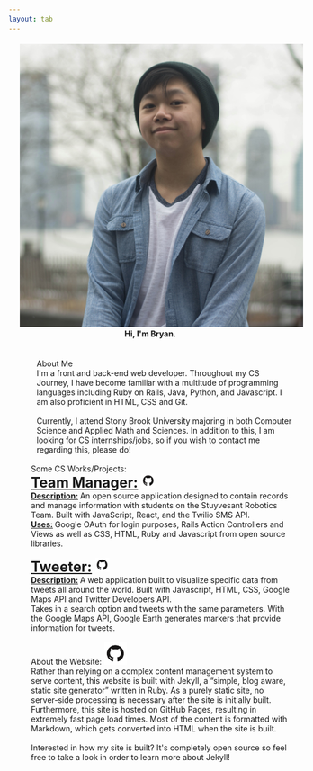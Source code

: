 ```yaml
---
layout: tab
---
```

<center>
<div class="card shadow p-3 mb-5 col-md-8 black">
<h4 class="focus"><img src="img/me.jpg" class="face rounded-circle" hspace="20"> Hi, I'm Bryan.</h4>
</div>
</center>


<div class="row focus">
<div class="card shadow p-3 mb-5 col-md-3 black" style="margin-left: 50px;">
<br>
<div class="card-title">
About Me
</div>
<div class="card-body">
I'm a front and back-end web developer. Throughout my CS Journey, I have become familiar with a multitude of programming languages including Ruby on Rails, Java, Python, and Javascript. I am also proficient in HTML, CSS and Git. 
<br>
<br>
Currently, I attend Stony Brook University majoring in both Computer Science and Applied Math and Sciences. In addition to this, I am looking for CS internships/jobs, so if you wish to contact me regarding this, please do! 
</div> 
</div>


<div class="card shadow p-3 mb-5 col-md-4 black" style="margin-left: 40px;">
<br>
<div class="card-title">
Some CS Works/Projects:
</div>
<div class="card-body">
<b style="font-size: 25px;"> <u>Team Manager:</u> <a href="https://github.com/StuyPulse/teammanager/" target="_blank"><img src="img/github.png" class="media rounded-circle" style="width: 25px; height: 25px;"></a> </b>
<br>
<b> <u>Description:</u> </b> An open source application designed to contain records and manage information with students on the Stuyvesant Robotics Team. Built with JavaScript, React, and the Twilio SMS API.
<br>
<b> <u>Uses:</u> </b> Google OAuth for login purposes, Rails Action Controllers and Views as well as CSS, HTML, Ruby and Javascript from open source libraries.
<br>
<br>
<b style="font-size: 25px;"> <u>Tweeter:</u> <a href="https://github.com/bryanlai00/Tweeter" target="_blank"><img src="img/github.png" class="media rounded-circle" style="width: 25px; height: 25px;"></a> </b>
<br>
<b><u>Description:</u> </b>A web application built to visualize specific data from tweets all around the world. Built with Javascript, HTML, CSS, Google Maps API and Twitter Developers API.
<br>
Takes in a search option and tweets with the same parameters. With the Google Maps API, Google Earth generates markers that provide information for tweets.
</div>
</div> 


<div class="card shadow p-3 mb-5 col-md-3 black" style="margin-left: 40px;">
<br>
<div class="card-title">
About the Website: <a href="https://github.com/bryanlai00/bryanlai00.github.io" target="_blank"><img src="img/github.png" class="media rounded-circle" style="width: 40px; height: 40px;"></a>
</div>
<div class="card-body">
Rather than relying on a complex content management system to serve content, this website is built with Jekyll, a “simple, blog aware, static site generator” written in Ruby. As a purely static site, no server-side processing is necessary after the site is initially built. Furthermore, this site is hosted on GitHub Pages, resulting in extremely fast page load times. Most of the content is formatted with Markdown, which gets converted into HTML when the site is built. 
<br>
<br>
Interested in how my site is built? It's completely open source so feel free to take a look in order to learn more about Jekyll!
</div>
</div> 
